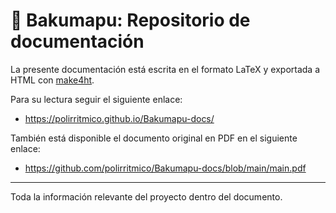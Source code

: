 # :book: Bakumapu: Repositorio de documentación

La presente documentación está escrita en el formato LaTeX y exportada a HTML con [make4ht](https://ctan.org/pkg/make4ht).

Para su lectura seguir el siguiente enlace:
- https://polirritmico.github.io/Bakumapu-docs/

También está disponible el documento original en PDF en el siguiente enlace:
- https://github.com/polirritmico/Bakumapu-docs/blob/main/main.pdf

---

Toda la información relevante del proyecto dentro del documento.

